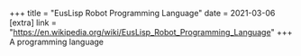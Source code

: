 +++
title = "EusLisp Robot Programming Language"
date = 2021-03-06
[extra]
link = "https://en.wikipedia.org/wiki/EusLisp_Robot_Programming_Language"
+++
A programming language

